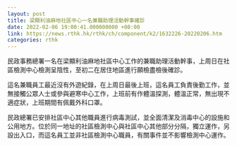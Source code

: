 ```yaml
---
layout: post
title: 梁顯利油麻地社區中心一名兼職助理活動幹事確診
date: 2022-02-06 19:00:41.000000000 +08:00
link: https://news.rthk.hk/rthk/ch/component/k2/1632226-20220206.htm
categories: rthk
---
```


民政事務總署一名在梁顯利油麻地社區中心工作的兼職助理活動幹事，上周日在社區檢測中心檢測呈陰性，至初二在居住地區進行願檢盡檢後確診。

這名兼職員工最近沒有外遊紀錄，在上周日最後上班，這名員工負責後勤工作，並無接觸公眾人士或參與避寒中心工作，上班前有作體溫探測，體溫正常，無出現不適症狀，上班期間有佩戴外科口罩。

民政總署已安排社區中心其他職員進行病毒測試，並全面清潔及消毒中心的設施和公用地方。位於同一地址的社區檢測中心與社區中心其他部分分隔，獨立運作，另設出入口，而這名員工並非社區檢測中心職員，有關事件並不影響檢測中心運作。
